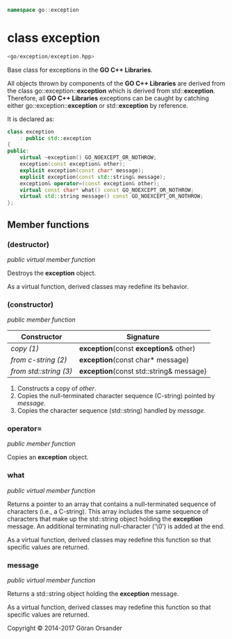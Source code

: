 ```c++
namespace go::exception
```

# class exception

```c++
<go/exception/exception.hpp>
```

Base class for exceptions in the **GO C++ Libraries**.

All objects thrown by components of the **GO C++ Libraries** are derived from the class
go\::exception\::**exception** which is derived from std\::**exception**. Therefore, all
**GO C++ Libraries** exceptions can be caught by catching either go\::exception\::**exception**
or std\::**exception** by reference.

It is declared as:

```c++
class exception
    : public std::exception
{
public:
    virtual ~exception() GO_NOEXCEPT_OR_NOTHROW;
    exception(const exception& other);
    explicit exception(const char* message);
    explicit exception(const std::string& message);
    exception& operator=(const exception& other);
    virtual const char* what() const GO_NOEXCEPT_OR_NOTHROW;
    virtual std::string message() const GO_NOEXCEPT_OR_NOTHROW;
};
```

## Member functions

### (destructor)

*public virtual member function*

Destroys the **exception** object.

As a virtual function, derived classes may redefine its behavior.

### (constructor)

*public member function*

Constructor | Signature
-|-
*copy (1)* | **exception**(const **exception**& other)
*from c-string (2)* | **exception**(const char\* message)
*from std::string (3)* | **exception**(const std::string& message)

1. Constructs a copy of *other*.
2. Copies the null-terminated character sequence (C-string) pointed by *message*.
3. Copies the character sequence (std::string) handled by *message*.

### operator=

*public member function*

Copies an **exception** object.

### what

*public virtual member function*

Returns a pointer to an array that contains a null-terminated sequence of characters (i.e., a C-string).
This array includes the same sequence of characters that make up the std::string object holding the
**exception** message. An additional terminating null-character ('\0') is added at the end.

As a virtual function, derived classes may redefine this function so that specific values are returned.

### message

*public virtual member function*

Returns a std::string object holding the **exception** message.

As a virtual function, derived classes may redefine this function so that specific values are returned.

Copyright &copy; 2014-2017 Göran Orsander
